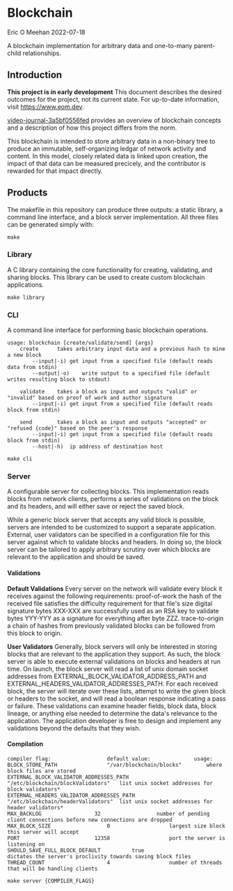 # Blockchain

Eric O Meehan
2022-07-18

A blockchain implementation for arbitrary data and one-to-many parent-child relationships.

## Introduction
**This project is in early development**
This document describes the desired outcomes for the project, not its current state.  For up-to-date information, visit
https://www.eom.dev.

[video-journal-3a5bf0556fed](https://youtu.be/hZhg2RTO-eQ) provides an overview of blockchain concepts and a description of how
this project differs from the norm.

This blockchain is intended to store arbitrary data in a non-binary tree to produce an immutable, self-organizing ledgar of
network activity and content.  In this model, closely related data is linked upon creation, the impact of that data can be
measured precicely, and the contributor is rewarded for that impact directly.

## Products
The makefile in this repository can produce three outputs: a static library, a command line interface, and a block server
implementation.  All three files can be generated simply with:
```
make
```

### Library
A C library containing the core functionality for creating, validating, and sharing blocks.  This library can be used to create
custom blockchain applications.

```
make library
```

### CLI
A command line interface for performing basic blockchain operations.

```
usage: blockchain [create/validate/send] {args}
	create		takes arbitrary input data and a previous hash to mine a new block
		--input|-i)	get input from a specified file (default reads data from stdin)
		--output|-o)	write output to a specified file (default writes resulting block to stdout)

	validate	takes a block as input and outputs "valid" or "invalid" based on proof of work and author signature
		--input|-i)	get input from a specified file (default reads block from stdin)

	send		takes a block as input and outputs "accepted" or "refused {code}" based on the peer's response
		--input|-i)	get input from a specified file (default reads block from stdin)
		--host|-h)	ip address of destination host
```
```
make cli
```

### Server
A configurable server for collecting blocks.  This implementation reads blocks from network clients, performs a series of
validations on the block and its headers, and will either save or reject the saved block.

While a generic block server that accepts any valid block is possible, servers are intended to be customized to support a
separate application.  External, user validators can be specified in a configuration file for this server against which to
validate blocks and headers.  In doing so, the block server can be tailored to apply arbitrary scrutiny over which blocks are
relevant to the application and should be saved.

#### Validations
**Default Validations**
Every server on the network will validate every block it receives against the following requirements:
	proof-of-work		the hash of the received file satisfies the difficulty requirement for that file's size
	digital signature	bytes XXX-XXX are successfully used as an RSA key to validate bytes YYY-YYY as a signature for
					everything after byte ZZZ.
	trace-to-origin		a chain of hashes from previously validated blocks can be followed from this block to origin.

**User Validators**
Generally, block servers will only be interested in storing blocks that are relevant to the application they support.  As such,
the block server is able to execute external validations on blocks and headers at run time.  On launch, the block server will
read a list of unix domain socket addresses from EXTERNAL_BLOCK_VALIDATOR_ADDRESS_PATH and
EXTERNAL_HEADERS_VALIDATOR_ADDRESSES_PATH.  For each received block, the server will iterate over these lists, attempt to write
the given block or headers to the socket, and will read a boolean response indicating a pass or failure.  These validations can
examine header fields, block data, block lineage, or anything else needed to determine the data's relevance to the application.
The application developer is free to design and implement any validations beyond the defaults that they wish.

#### Compilation
```
compiler flag:					default value:				usage:
BLOCK_STORE_PATH				"/var/blockchain/blocks"		where block files are stored
EXTERNAL_BLOCK_VALIDATOR_ADDRESSES_PATH		"/etc/blockchain/blockValidators"	list unix socket addresses for block validators*
EXTERNAL_HEADERS_VALIDATOR_ADDRESSES_PATH	"/etc/blockchain/headerValidators"	list unix socket addresses for header validators*
MAX_BACKLOG					32					number of pending client connections before new connections are dropped
MAX_BLOCK_SIZE					0					largest size block this server will accept
PORT						12358					port the server is listening on
SHOULD_SAVE_FULL_BLOCK_DEFAULT			true					dictates the server's proclivity towards saving block files
THREAD_COUNT					4					number of threads that will be handling clients
```

```
make server {COMPILER_FLAGS}
```








